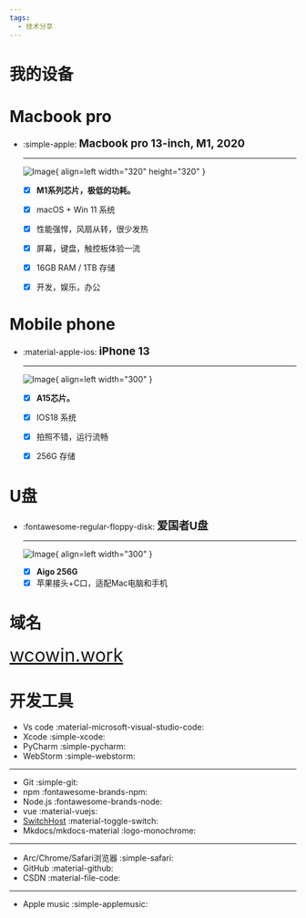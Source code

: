 ```yaml
---
tags:
  - 技术分享
---
```


# 我的设备  

## </p><h1 id="01" name="01"><strong>Macbook pro</strong></h1><p>
<!-- <figure markdown>
  ![image.png](https://s2.loli.net/2024/02/03/awndem3rYPyNGOj.png){ width="500" }
  <figcaption>Macbook pro 13-inch, M1, 2020</figcaption>
</figure> -->


<div class="grid cards" markdown>

-   :simple-apple:  **<span style="font-size: 19px;">Macbook pro 13-inch, M1, 2020</span>**

    ---

    ![Image ](https://s2.loli.net/2024/02/03/awndem3rYPyNGOj.png){ align=left width="320" height="320" }

    - [x] **M1系列芯片，极低的功耗。**

    - [x]  macOS + Win 11 系统

    - [x] 性能强悍，风扇从转，很少发热

    - [x] 屏幕，键盘，触控板体验一流

    - [x] 16GB RAM / 1TB 存储  
    
    - [x] 开发，娱乐，办公
</div>


## </p><h1 id="01" name="01"><strong>Mobile phone</strong></h1><p>
<!-- 
<figure markdown>
  ![image.png](https://s2.loli.net/2024/02/03/Seg6RfjOa1MU2Zo.png){ width="300" }
  <figcaption>iPhone 13</figcaption>
</figure> -->

<div class="grid cards" markdown>

-   :material-apple-ios:  **<span style="font-size: 19px;">iPhone 13</span>**

    ---

    ![Image ](https://s2.loli.net/2024/02/03/Seg6RfjOa1MU2Zo.png){ align=left width="300"  }

    - [x] **A15芯片。**

    - [x]  IOS18 系统

    - [x] 拍照不错，运行流畅

    - [x] 256G 存储  
</div>


## </p><h1 id="01" name="01"><strong>U盘</strong></h1><p>

<div class="grid cards" markdown>

-   :fontawesome-regular-floppy-disk:  **<span style="font-size: 19px;">爱国者U盘</span>**

    ---

    ![Image ](https://imgservice.suning.cn/uimg1/b2c/image/9I8wDmTw2N3rfq1VCd8JJg.jpg){ align=left width="300"  }

    - [x] **Aigo 256G**
    - [x] 苹果接头+C口，适配Mac电脑和手机
</div>


## </p><h1 id="01" name="01"><strong>域名</strong></h1><p>
<font  color= #518FC1 size=6>[wcowin.work](https://wcowin.work)</font>

## <h1 id="01" name="01"><strong>开发工具</strong></h1>
* Vs code :material-microsoft-visual-studio-code:
* Xcode :simple-xcode:
* PyCharm :simple-pycharm:
* WebStorm :simple-webstorm:
***
* Git :simple-git:
* npm :fontawesome-brands-npm:
* Node.js :fontawesome-brands-node:
* vue :material-vuejs:
* [SwitchHost](https://switchhosts.vercel.app/zh)  :material-toggle-switch:
* Mkdocs/mkdocs-material :logo-monochrome:
***
* Arc/Chrome/Safari浏览器 :simple-safari:
* GitHub :material-github:
* CSDN :material-file-code:
***
* Apple music :simple-applemusic:
